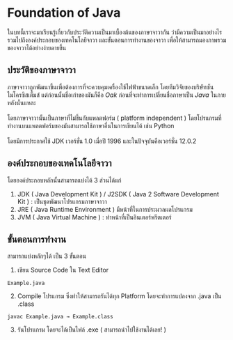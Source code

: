 # Foundation of Java
ในบทนี้เราจะมาเรียนรู้เกี่ยวกับประวัติความเป็นมาเบื้องต้นของภาษาจาวากัน ว่ามีความเป็นมาอย่างไร รวมไปถึงองค์ประกอบของเทคโนโลยีจาวา และขั้นตอนการทำงานของจาวา
เพื่อให้สามารถมองภาพรวมของจาวาได้อย่างง่ายดายขึ้น

## ประวัติของภาษาจาวา
ภาษาจาวาถูกพัฒนาขึ้นเพื่อต้องการที่จะควบคุมเครื่องใช้ไฟฟ้าขนาดเล็ก โดยทีมวิจัยของบริษัทซันไมโครซิสเต็มส์ แต่ก่อนนั้นชื่อเก่าของมันก็คือ _Oak_ ก่อนที่จะทำการเปลี่ยนชื่อภาษาเป็น
_Java_ ในภายหลังนั่นแหละ
<br><br>
โดยภาษาจาวานั้นเป็นภาษาที่ไม่ขึ้นกับแพลตฟอร์ม ( platform independent ) โดยโปรแกรมที่ทำงานบนแพลตฟอร์มของมันสามารถใช้ภาษาอื่นในการเขียนได้ เช่น Python
<br><br>
โดยมีการประกาศใช้ JDK เวอร์ชั่น 1.0 เมื่อปี 1996 และในปัจจุบันคือเวอร์ชั่น 12.0.2

## องค์ประกอบของเทคโนโลยีจาวา
โดยองค์ประกอบหลักนั้นสามารถแบ่งได้ 3 ส่วนได้แก่
1. JDK ( Java Development Kit ) / J2SDK ( Java 2 Software Development Kit ) : เป็นชุดพัฒนาโปรแกรมภาษาจาวา
2. JRE ( Java Runtime Environment ) มีหน้าที่ในการประมวลผลโปรแกรม
3. JVM ( Java Virtual Machine ) : ทำหน้าที่เป็นอินเตอร์พรีตเตอร์

## ขั้นตอนการทำงาน
สามารถแบ่งหลักๆได้ เป็น 3 ขั้นตอน
1. เขียน Source Code ใน Text Editor
```
Example.java
```
2. Compile โปรแกรม ซึ่งทำให้สามารถรันได้ทุก Platform โดยจะทำการแปลงจาก .java เป็น .class
```
javac Example.java → Example.class
```
3. รันโปรแกรม โดยจะได้เป็นไฟล์ .exe ( สามารถนำไปใช้งานได้เลย! )

